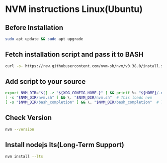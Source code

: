 # NVM instructions Linux(Ubuntu)

## Before Installation
```bash
sudo apt update && sudo apt upgrade
```

## Fetch installation script and pass it to BASH
```bash
curl -o- https://raw.githubusercontent.com/nvm-sh/nvm/v0.38.0/install.sh | bash
```

## Add script to your source
```bash
export NVM_DIR="$([ -z "${XDG_CONFIG_HOME-}" ] && printf %s "${HOME}/.nvm" || printf %s "${XDG_CONFIG_HOME}/nvm")"
[ -s "$NVM_DIR/nvm.sh" ] && \. "$NVM_DIR/nvm.sh"  # This loads nvm
[ -s "$NVM_DIR/bash_completion" ] && \. "$NVM_DIR/bash_completion"  # This loads nvm bash_completion
```

## Check Version
```bash
nvm --version
```


## Install nodejs lts(Long-Term Support)
```bash
nvm install --lts
```
